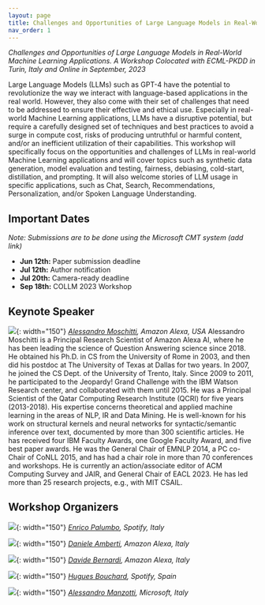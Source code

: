 ```yaml
---
layout: page
title: Challenges and Opportunities of Large Language Models in Real-World Machine Learning Applications (COLLM2023)
nav_order: 1
---
```


<em> Challenges and Opportunities of Large Language Models in Real-World Machine Learning Applications. 
A Workshop Colocated with ECML-PKDD in Turin, Italy and Online in September, 2023 </em>


Large Language Models (LLMs) such as GPT-4 have the potential to revolutionize the
way we interact with language-based applications in the real world. However, they also
come with their set of challenges that need to be addressed to ensure their effective
and ethical use. Especially in real-world Machine Learning applications, LLMs have a
disruptive potential, but require a carefully designed set of techniques and best
practices to avoid a surge in compute cost, risks of producing untruthful or harmful
content, and/or an inefficient utilization of their capabilities.
This workshop will specifically focus on the opportunities and challenges of LLMs in
real-world Machine Learning applications and will cover topics such as synthetic data
generation, model evaluation and testing, fairness, debiasing, cold-start, distillation, and
prompting. It will also welcome stories of LLM usage in specific applications, such as
Chat, Search, Recommendations, Personalization, and/or Spoken Language
Understanding.

## Important Dates

*Note: Submissions are to be done using the Microsoft CMT system (add link)*

* **Jun 12th:** Paper submission deadline
* **Jul 12th:** Author notification
* **Jul 20th:** Camera-ready deadline
* **Sep 18th:** COLLM 2023 Workshop

## Keynote Speaker

![](images/tbd.png){: width="150"}
*[Alessandro Moschitti](https://scholar.google.com/citations?user=vYUDlsEAAAAJ&hl=en), Amazon Alexa, USA*
Alessandro Moschitti is a Principal Research Scientist of Amazon Alexa AI, where he
has been leading the science of Question Answering science since 2018. He obtained his
Ph.D. in CS from the University of Rome in 2003, and then did his postdoc at The University
of Texas at Dallas for two years. In 2007, he joined the CS Dept. of the University of Trento,
Italy. Since 2009 to 2011, he participated to the Jeopardy! Grand Challenge with the IBM
Watson Research center, and collaborated with them until 2015. He was a Principal
Scientist of the Qatar Computing Research Institute (QCRI) for five years (2013-2018). His
expertise concerns theoretical and applied machine learning in the areas of NLP, IR and
Data Mining. He is well-known for his work on structural kernels and neural networks for
syntactic/semantic inference over text, documented by more than 300 scientific articles. He
has received four IBM Faculty Awards, one Google Faculty Award, and five best paper
awards. He was the General Chair of EMNLP 2014, a PC co-Chair of CoNLL 2015, and has
had a chair role in more than 70 conferences and workshops. He is currently an
action/associate editor of ACM Computing Survey and JAIR, and General Chair of EACL 2023. 
He has led more than 25 research projects, e.g., with MIT CSAIL.

<!---

## Panel

![](images/tbd.png){: width="150"}
*[Ann Clifton](http://blender.cs.illinois.edu/hengji.html), Spotify, USA*

![](images/tbd.png){: width="150"}
*[Wael Hamza](http://blender.cs.illinois.edu/hengji.html), Amazon Alexa, USA*

![](images/tbd.png){: width="150"}
*[TBD](http://blender.cs.illinois.edu/hengji.html), Spotify, USA*

![](images/tbd.png){: width="150"}
*[TBD](http://blender.cs.illinois.edu/hengji.html), Spotify, USA*
--->


## Workshop Organizers

![](images/tbd.jpeg){: width="150"}
*[Enrico Palumbo](https://www.linkedin.com/in/enrico-palumbo-0272baa8/), Spotify, Italy*

![](images/tbd.jpeg){: width="150"}
*[Daniele Amberti](https://www.google.com/), Amazon Alexa, Italy*

![](images/tbd.jpeg){: width="150"}
*[Davide Bernardi](https://www.google.com/), Amazon Alexa, Italy*

![](images/tbd.jpeg){: width="150"}
*[Hugues Bouchard](https://www.google.com/), Spotify, Spain*

![](images/tbd.png){: width="150"}
*[Alessandro Manzotti](https://www.google.com/), Microsoft, Italy*
